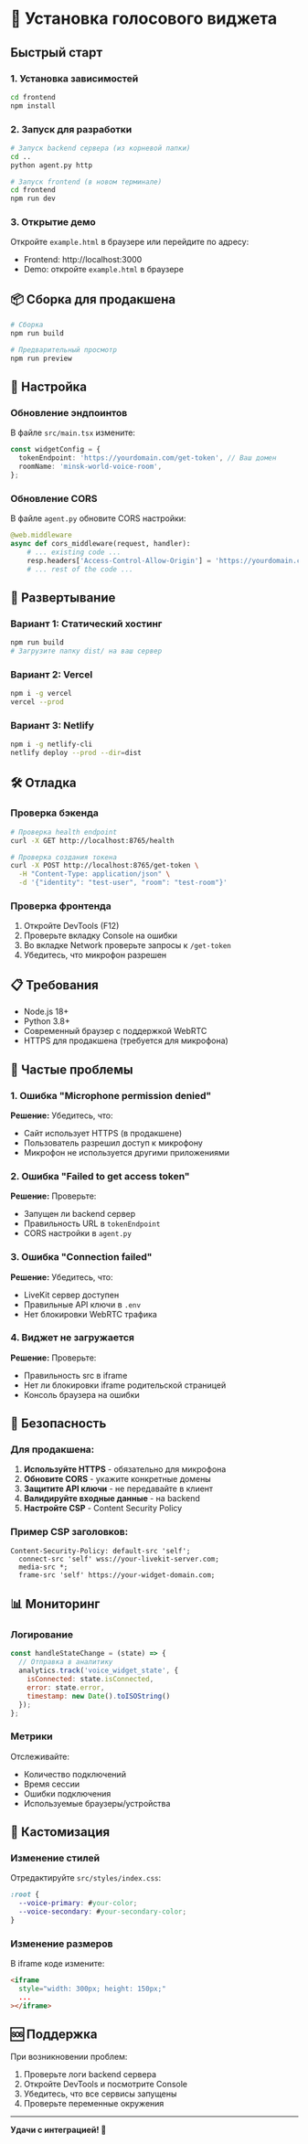 # 🚀 Установка голосового виджета

## Быстрый старт

### 1. Установка зависимостей

```bash
cd frontend
npm install
```

### 2. Запуск для разработки

```bash
# Запуск backend сервера (из корневой папки)
cd ..
python agent.py http

# Запуск frontend (в новом терминале)
cd frontend
npm run dev
```

### 3. Открытие демо

Откройте `example.html` в браузере или перейдите по адресу:
- Frontend: http://localhost:3000
- Demo: откройте `example.html` в браузере

## 📦 Сборка для продакшена

```bash
# Сборка
npm run build

# Предварительный просмотр
npm run preview
```

## 🔧 Настройка

### Обновление эндпоинтов

В файле `src/main.tsx` измените:

```typescript
const widgetConfig = {
  tokenEndpoint: 'https://yourdomain.com/get-token', // Ваш домен
  roomName: 'minsk-world-voice-room',
};
```

### Обновление CORS

В файле `agent.py` обновите CORS настройки:

```python
@web.middleware
async def cors_middleware(request, handler):
    # ... existing code ...
    resp.headers['Access-Control-Allow-Origin'] = 'https://yourdomain.com'
    # ... rest of the code ...
```

## 📱 Развертывание

### Вариант 1: Статический хостинг

```bash
npm run build
# Загрузите папку dist/ на ваш сервер
```

### Вариант 2: Vercel

```bash
npm i -g vercel
vercel --prod
```

### Вариант 3: Netlify

```bash
npm i -g netlify-cli
netlify deploy --prod --dir=dist
```

## 🛠️ Отладка

### Проверка бэкенда

```bash
# Проверка health endpoint
curl -X GET http://localhost:8765/health

# Проверка создания токена
curl -X POST http://localhost:8765/get-token \
  -H "Content-Type: application/json" \
  -d '{"identity": "test-user", "room": "test-room"}'
```

### Проверка фронтенда

1. Откройте DevTools (F12)
2. Проверьте вкладку Console на ошибки
3. Во вкладке Network проверьте запросы к `/get-token`
4. Убедитесь, что микрофон разрешен

## 📋 Требования

- Node.js 18+
- Python 3.8+
- Современный браузер с поддержкой WebRTC
- HTTPS для продакшена (требуется для микрофона)

## 🚨 Частые проблемы

### 1. Ошибка "Microphone permission denied"

**Решение:** Убедитесь, что:
- Сайт использует HTTPS (в продакшене)
- Пользователь разрешил доступ к микрофону
- Микрофон не используется другими приложениями

### 2. Ошибка "Failed to get access token"

**Решение:** Проверьте:
- Запущен ли backend сервер
- Правильность URL в `tokenEndpoint`
- CORS настройки в `agent.py`

### 3. Ошибка "Connection failed"

**Решение:** Убедитесь, что:
- LiveKit сервер доступен
- Правильные API ключи в `.env`
- Нет блокировки WebRTC трафика

### 4. Виджет не загружается

**Решение:** Проверьте:
- Правильность src в iframe
- Нет ли блокировки iframe родительской страницей
- Консоль браузера на ошибки

## 🔐 Безопасность

### Для продакшена:

1. **Используйте HTTPS** - обязательно для микрофона
2. **Обновите CORS** - укажите конкретные домены
3. **Защитите API ключи** - не передавайте в клиент
4. **Валидируйте входные данные** - на backend
5. **Настройте CSP** - Content Security Policy

### Пример CSP заголовков:

```
Content-Security-Policy: default-src 'self'; 
  connect-src 'self' wss://your-livekit-server.com; 
  media-src *; 
  frame-src 'self' https://your-widget-domain.com;
```

## 📊 Мониторинг

### Логирование

```javascript
const handleStateChange = (state) => {
  // Отправка в аналитику
  analytics.track('voice_widget_state', {
    isConnected: state.isConnected,
    error: state.error,
    timestamp: new Date().toISOString()
  });
};
```

### Метрики

Отслеживайте:
- Количество подключений
- Время сессии
- Ошибки подключения
- Используемые браузеры/устройства

## 🎨 Кастомизация

### Изменение стилей

Отредактируйте `src/styles/index.css`:

```css
:root {
  --voice-primary: #your-color;
  --voice-secondary: #your-secondary-color;
}
```

### Изменение размеров

В iframe коде измените:

```html
<iframe 
  style="width: 300px; height: 150px;"
  ...
></iframe>
```

## 🆘 Поддержка

При возникновении проблем:

1. Проверьте логи backend сервера
2. Откройте DevTools и посмотрите Console
3. Убедитесь, что все сервисы запущены
4. Проверьте переменные окружения

---

**Удачи с интеграцией! 🎉** 